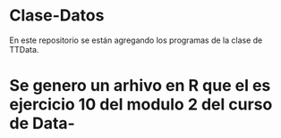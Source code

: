 # Clase-Datos
En este repositorio se están agregando los programas de la clase de TTData.
# Se genero un arhivo en R que el es ejercicio 10 del modulo 2 del curso de Data-
